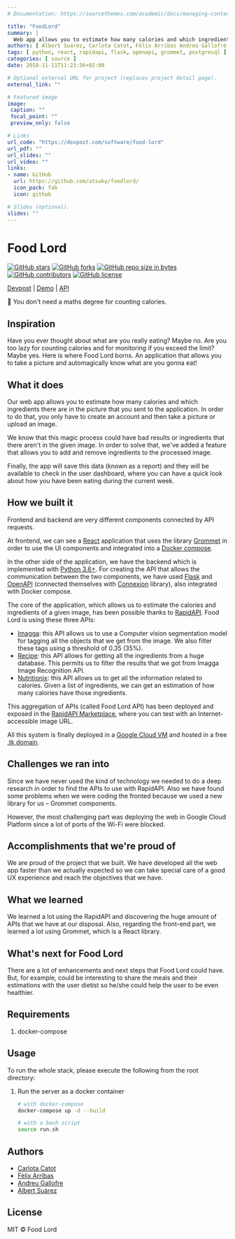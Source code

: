 ```yaml
---
# Documentation: https://sourcethemes.com/academic/docs/managing-content/

title: "FoodLord"
summary: |
  Web app allows you to estimate how many calories and which ingredients there are in the picture that you sent to the application
authors: [ Albert Suarez, Carlota Catot, Fèlix Arribas Andreu Gallofré ]
tags: [ python, react, rapidapi, flask, openapi, grommet, postgresql ]
categories: [ source ]
date: 2018-11-11T11:23:56+02:00

# Optional external URL for project (replaces project detail page).
external_link: ""

# Featured image
image:
 caption: ""
 focal_point: ""
 preview_only: false

# Links
url_code: "https://devpost.com/software/food-lord"
url_pdf: ""
url_slides: ""
url_video: ""
links:
- name: GitHub
  url: https://github.com/atsuky/foodlord/
  icon_pack: fab
  icon: github

# Slides (optional).
slides: ""
---
```


# Food Lord

[![GitHub stars](https://img.shields.io/github/stars/atsuky/foodlord.svg)](https://GitHub.com/atsuky/foodlord/stargazers/)
[![GitHub forks](https://img.shields.io/github/forks/atsuky/foodlord.svg)](https://GitHub.com/atsuky/foodlord/network/)
[![GitHub repo size in bytes](https://img.shields.io/github/repo-size/atsuky/foodlord.svg)](https://github.com/atsuky/foodlord)
[![GitHub contributors](https://img.shields.io/github/contributors/atsuky/foodlord.svg)](https://GitHub.com/atsuky/foodlord/graphs/contributors/)
[![GitHub license](https://img.shields.io/github/license/atsuky/foodlord.svg)](https://github.com/atsuky/foodlord/blob/master/LICENSE)

[Devpost](https://devpost.com/software/food-lord) | [Demo](http://foodlord.tk) | [API](https://rapidapi.com/AlbertSuarez/api/food-lord1)

🥑 You don't need a maths degree for counting calories.

## Inspiration

Have you ever thought about what are you really eating? Maybe no. Are you too lazy for counting calories and for
monitoring if you exceed the limit? Maybe yes. Here is where Food Lord borns. An application that allows you to take
a picture and automagically know what are you gonna eat!

## What it does

Our web app allows you to estimate how many calories and which ingredients there are in the picture that you sent
to the application. In order to do that, you only have to create an account and then take a picture or upload an image.

We know that this magic process could have bad results or ingredients that there aren't in the given image.
In order to solve that, we've added a feature that allows you to add and remove ingredients to the processed image.

Finally, the app will save this data (known as a report) and they will be available to check in the user dashboard,
where you can have a quick look about how you have been eating during the current week.

## How we built it

Frontend and backend are very different components connected by API requests.

At frontend, we can see a [React](https://reactjs.org/) application that uses the library
[Grommet](https://v2.grommet.io/) in order to use the UI components and integrated into a
[Docker compose](https://docs.docker.com/compose/).

In the other side of the application, we have the backend which is implemented with
[Python 3.6+](https://www.python.org/downloads/release/python-372/). For creating the API that allows the communication
between the two components, we have used [Flask](http://flask.pocoo.org/) and
[OpenAPI](https://swagger.io/docs/specification/about/) (connected themselves with
[Connexion](https://connexion.readthedocs.io/en/latest/) library), also integrated with Docker compose.

The core of the application, which allows us to estimate the calories and ingredients of a given image,
has been possible thanks to [RapidAPI](https://rapidapi.com/). Food Lord is using these three APIs:

- [Imagga](https://rapidapi.com/imagga/api/imagga-automated-image-tagging-and-categorization): this API allows us to
use a Computer vision segmentation model for tagging all the objects that we get from the image. We also filter these
tags using a threshold of 0.35 (35%).
- [Recipe](https://rapidapi.com/webknox/api/recipe): this API allows for getting all the ingredients from a huge
database. This permits us to filter the results that we got from Imagga Image Recognition API.
- [Nutritionix](https://rapidapi.com/msilverman/api/nutritionix-nutrition-database): this API allows us to get
all the information related to calories. Given a list of ingredients, we can get an estimation
of how many calories have those ingredients.

This aggregation of APIs (called Food Lord API) has been deployed and exposed in the
[RapidAPI Marketplace](https://rapidapi.com/AlbertSuarez/api/food-lord1), where you can test
with an Internet-accessible image URL.

All this system is finally deployed in a [Google Cloud VM](https://cloud.google.com/compute/docs/instances/) and
hosted in a free [.tk domain](http://www.dot.tk/en/index.html?lang=en).

## Challenges we ran into

Since we have never used the kind of technology we needed to do a deep research in order to find the APIs to use
with RapidAPI. Also we have found some problems when we were coding the fronted because we used a
new library for us – Grommet components.

However, the most challenging part was deploying the web in Google Cloud Platform since a lot of ports of
the Wi-Fi were blocked.

## Accomplishments that we're proud of

We are proud of the project that we built. We have developed all the web app faster than we actually expected so
we can take special care of a good UX experience and reach the objectives that we have.

## What we learned

We learned a lot using the RapidAPI and discovering the huge amount of APIs that we have at our disposal. Also,
regarding the front-end part, we learned a lot using Grommet, which is a React library.

## What's next for Food Lord

There are a lot of enhancements and next steps that Food Lord could have. But, for example, could be interesting to
share the meals and their estimations with the user dietist so he/she could help the user to be even healthier.

## Requirements

1. docker-compose

## Usage

To run the whole stack, please execute the following from the root directory:

1. Run the server as a docker container

    ```bash
    # with docker-compose
    docker-compose up -d --build

    # with a bash script
    source run.sh
    ```

## Authors

- [Carlota Catot](https://github.com/carlotacb)
- [Fèlix Arribas](https://github.com/felixarpa)
- [Andreu Gallofre](https://github.com/atsuky)
- [Albert Suàrez](https://github.com/AlbertSuarez)

## License

MIT © Food Lord